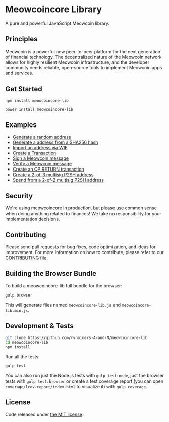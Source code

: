 Meowcoincore Library
=======

A pure and powerful JavaScript Meowcoin library.

## Principles

Meowcoin is a powerful new peer-to-peer platform for the next generation of financial technology. The decentralized nature of the Meowcoin network allows for highly resilient Meowcoin infrastructure, and the developer community needs reliable, open-source tools to implement Meowcoin apps and services.

## Get Started

```
npm install meowcoincore-lib
```

```
bower install meowcoincore-lib
```

## Examples

* [Generate a random address](https://github.com/rvnminers-A-and-N/meowcoincore-lib/blob/master/docs/examples.md#generate-a-random-address)
* [Generate a address from a SHA256 hash](https://github.com/rvnminers-A-and-N/meowcoincore-lib/blob/master/docs/examples.md#generate-a-address-from-a-sha256-hash)
* [Import an address via WIF](https://github.com/rvnminers-A-and-N/meowcoincore-lib/blob/master/docs/examples.md#import-an-address-via-wif)
* [Create a Transaction](https://github.com/rvnminers-A-and-N/meowcoincore-lib/blob/master/docs/examples.md#create-a-transaction)
* [Sign a Meowcoin message](https://github.com/rvnminers-A-and-N/meowcoincore-lib/blob/master/docs/examples.md#sign-a-meowcoin-message)
* [Verify a Meowcoin message](https://github.com/rvnminers-A-and-N/meowcoincore-lib/blob/master/docs/examples.md#verify-a-meowcoin-message)
* [Create an OP RETURN transaction](https://github.com/rvnminers-A-and-N/meowcoincore-lib/blob/master/docs/examples.md#create-an-op-return-transaction)
* [Create a 2-of-3 multisig P2SH address](https://github.com/rvnminers-A-and-N/meowcoincore-lib/blob/master/docs/examples.md#create-a-2-of-3-multisig-p2sh-address)
* [Spend from a 2-of-2 multisig P2SH address](https://github.com/rvnminers-A-and-N/meowcoincore-lib/blob/master/docs/examples.md#spend-from-a-2-of-2-multisig-p2sh-address)


## Security

We're using meowcoincore in production, but please use common sense when doing anything related to finances! We take no responsibility for your implementation decisions.

## Contributing

Please send pull requests for bug fixes, code optimization, and ideas for improvement. For more information on how to contribute, please refer to our [CONTRIBUTING](https://github.com/rvnminers-A-and-N/meowcoincore-lib/blob/master/CONTRIBUTING.md) file.

## Building the Browser Bundle

To build a meowcoincore-lib full bundle for the browser:

```sh
gulp browser
```

This will generate files named `meowcoincore-lib.js` and `meowcoincore-lib.min.js`.

## Development & Tests

```sh
git clone https://github.com/rvnminers-A-and-N/meowcoincore-lib
cd meowcoincore-lib
npm install
```

Run all the tests:

```sh
gulp test
```

You can also run just the Node.js tests with `gulp test:node`, just the browser tests with `gulp test:browser`
or create a test coverage report (you can open `coverage/lcov-report/index.html` to visualize it) with `gulp coverage`.

## License

Code released under [the MIT license](https://github.com/rvnminers-A-and-N/meowcoincore-lib/blob/master/LICENSE).
